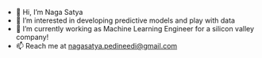 - 👋 Hi, I’m Naga Satya
- 👀 I’m interested in developing predictive models and play with data
- 🌱 I’m currently working as Machine Learning Engineer for a silicon valley company!
- 📫 Reach me at nagasatya.pedineedi@gmail.com 

<!---
nagasatya-pedineedi/nagasatya-pedineedi is a ✨ special ✨ repository because its `README.md` (this file) appears on your GitHub profile.
You can click the Preview link to take a look at your changes.
--->

